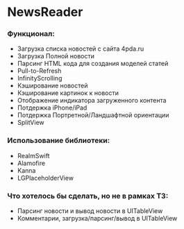 # NewsReader

### Функционал:

 - Загрузка списка новостей с сайта 4pda.ru
 - Загрузка Полной новости
 - Парсинг HTML кода для создания моделей статей
 - Pull-to-Refresh
 - InfinityScrolling
 - Кэширование новостей
 - Кэширование картинок к новости
 - Отображение индикатора загруженного контента
 - Потдержка iPhone/iPad
 - Потдержка Портретной/Ландшафтной ориентации
 - SplitView

### Использование библиотеки:
 
 - RealmSwift
 - Alamofire
 - Kanna
 - LGPlaceholderView

### Что хотелось бы сделать, но не в рамках ТЗ:

 - Парсинг новости и вывод новости в UITableView
 - Комментарии, загрузка/парсинг/вывод в UITableView
